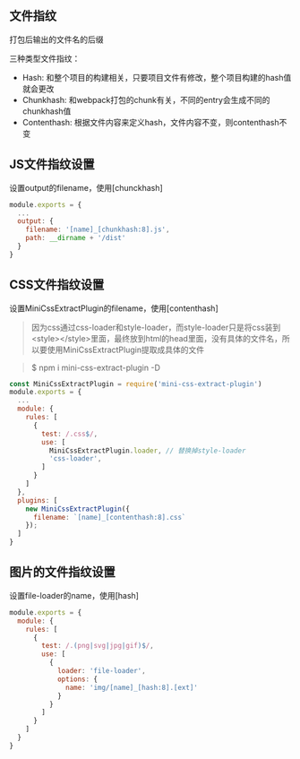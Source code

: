 ## 文件指纹
打包后输出的文件名的后缀

三种类型文件指纹：
- Hash: 和整个项目的构建相关，只要项目文件有修改，整个项目构建的hash值就会更改
- Chunkhash: 和webpack打包的chunk有关，不同的entry会生成不同的chunkhash值
- Contenthash: 根据文件内容来定义hash，文件内容不变，则contenthash不变

## JS文件指纹设置
设置output的filename，使用[chunckhash]
```js
module.exports = {
  ...
  output: {
    filename: '[name]_[chunkhash:8].js',
    path: __dirname + '/dist'
  }
}
```

## CSS文件指纹设置
设置MiniCssExtractPlugin的filename，使用[contenthash]

> 因为css通过css-loader和style-loader，而style-loader只是将css装到\<style>\</style>里面，最终放到html的head里面，没有具体的文件名，所以要使用MiniCssExtractPlugin提取成具体的文件

>$ npm i mini-css-extract-plugin -D

```js
const MiniCssExtractPlugin = require('mini-css-extract-plugin')
module.exports = {
  ...
  module: {
    rules: [
      {
        test: /.css$/,
        use: [
          MiniCssExtractPlugin.loader, // 替换掉style-loader
          'css-loader',
        ]
      }
    ]
  },
  plugins: [
    new MiniCssExtractPlugin({
      filename: `[name]_[contenthash:8].css`
    });
  ]
}
```

## 图片的文件指纹设置
设置file-loader的name，使用[hash]
```js
module.exports = {
  module: {
    rules: [
      {
        test: /.(png|svg|jpg|gif)$/,
        use: [
          {
            loader: 'file-loader',
            options: {
              name: 'img/[name]_[hash:8].[ext]'
            }
          }
        ]
      }
    ]
  }
}
```